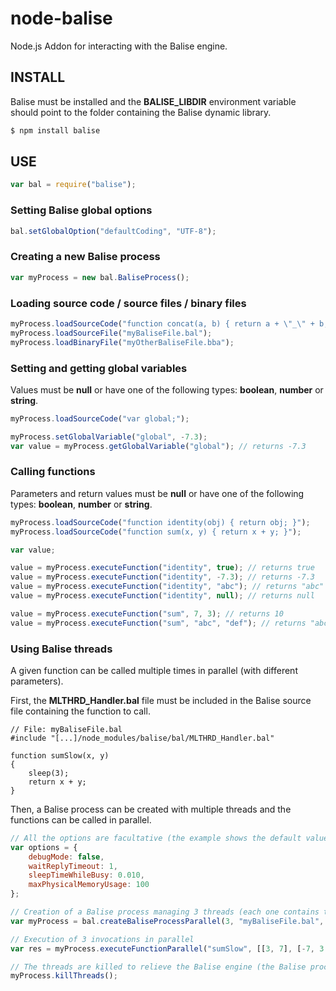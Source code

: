 # node-balise

Node.js Addon for interacting with the Balise engine.

## INSTALL

Balise must be installed and the **BALISE_LIBDIR** environment variable should point to the folder containing the Balise dynamic library.

```bash
$ npm install balise
```

## USE

```js
var bal = require("balise");
```

### Setting Balise global options

```js
bal.setGlobalOption("defaultCoding", "UTF-8");
```

### Creating a new Balise process

```js
var myProcess = new bal.BaliseProcess();
```

### Loading source code / source files / binary files

```js
myProcess.loadSourceCode("function concat(a, b) { return a + \"_\" + b; }");
myProcess.loadSourceFile("myBaliseFile.bal");
myProcess.loadBinaryFile("myOtherBaliseFile.bba");
```

### Setting and getting global variables

Values must be **null** or have one of the following types: **boolean**, **number** or **string**.

```js
myProcess.loadSourceCode("var global;");

myProcess.setGlobalVariable("global", -7.3);
var value = myProcess.getGlobalVariable("global"); // returns -7.3
```

### Calling functions

Parameters and return values must be **null** or have one of the following types: **boolean**, **number** or **string**.

```js
myProcess.loadSourceCode("function identity(obj) { return obj; }");
myProcess.loadSourceCode("function sum(x, y) { return x + y; }");

var value;

value = myProcess.executeFunction("identity", true); // returns true
value = myProcess.executeFunction("identity", -7.3); // returns -7.3
value = myProcess.executeFunction("identity", "abc"); // returns "abc"
value = myProcess.executeFunction("identity", null); // returns null

value = myProcess.executeFunction("sum", 7, 3); // returns 10
value = myProcess.executeFunction("sum", "abc", "def"); // returns "abcdef"
```

### Using Balise threads

A given function can be called multiple times in parallel (with different parameters).

First, the **MLTHRD_Handler.bal** file must be included in the Balise source file containing the function to call.

```balise
// File: myBaliseFile.bal
#include "[...]/node_modules/balise/bal/MLTHRD_Handler.bal"

function sumSlow(x, y)
{
    sleep(3);
    return x + y;
}
```

Then, a Balise process can be created with multiple threads and the functions can be called in parallel.

```js
// All the options are facultative (the example shows the default values)
var options = {
    debugMode: false,
    waitReplyTimeout: 1,
    sleepTimeWhileBusy: 0.010,
    maxPhysicalMemoryUsage: 100
};

// Creation of a Balise process managing 3 threads (each one contains the functions in the "myBaliseFile.bal" file)
var myProcess = bal.createBaliseProcessParallel(3, "myBaliseFile.bal", options);

// Execution of 3 invocations in parallel
var res = myProcess.executeFunctionParallel("sumSlow", [[3, 7], [-7, 3.7], ["abc", "дФ"]]); // returns [10, -3.3, "abcдФ"]

// The threads are killed to relieve the Balise engine (the Balise process cannot be used anymore)
myProcess.killThreads();
```

